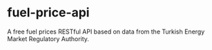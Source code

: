 # fuel-price-api
A free fuel prices RESTful API based on data from the Turkish Energy Market Regulatory Authority.
